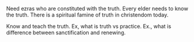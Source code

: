 Need ezras who are constituted with the truth.
Every elder needs to know the truth. There
is a spiritual famine of truth in christendom
today.

Know and teach the truth. Ex, what is truth
vs practice. Ex., what is difference between
sanctification and renewing.
